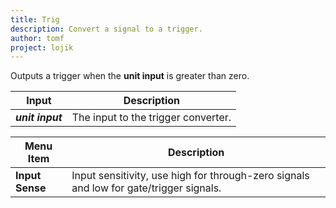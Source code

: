 ```yaml
---
title: Trig
description: Convert a signal to a trigger.
author: tomf
project: lojik
---
```


<md-img src="lojik/trig.png" alt=""></md-img>

Outputs a trigger when the **unit input** is greater than zero.

| Input            | Description                         |
| ---------------- | ----------------------------------- |
| **_unit input_** | The input to the trigger converter. |

| Menu Item        | Description                        |
| ---------------- | ---------------------------------- |
| **Input Sense** | Input sensitivity, use high for through-zero signals and low for gate/trigger signals. |